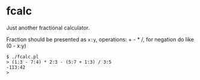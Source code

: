 # fcalc
Just another fractional calculator.

Fraction should be presented as `x:y`, operations: + - * /, for negation do like (0 - x:y)

```
$ ./fcalc.pl
> (1:3 - 7:4) * 2:3 - (5:7 + 1:3) / 3:5
-113:42
>
```


